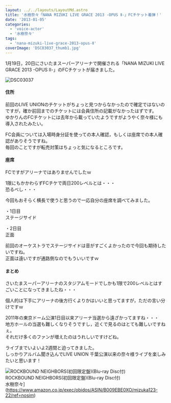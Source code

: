 ```yaml
---
layout: ../../layouts/LayoutMd.astro
title: '水樹奈々「NANA MIZUKI LIVE GRACE 2013 -OPUS Ⅱ-」FCチケット着弾！'
date: '2013-01-05'
categories:
  - 'voice-actor'
  - '水樹奈々'
tags:
  - 'nana-mizuki-live-grace-2013-opus-Ⅱ'
coverImage: 'DSC03037_thumb1.jpg'
---
```


1月19日，20日にさいたまスーパーアリーナで開催される「NANA MIZUKI LIVE GRACE 2013 -OPUS Ⅱ-」のFCチケットが届きました。

![DSC03037](/archive/images/DSC03037_thumb.jpg 'DSC03037')

#### 住所

前回のLIVE UNIONのチケットがちょっと見つからなかったので確定ではないのですが，確か前回までのチケットには会員住所の記載がなかったはずです。  
ゆかりんのFCチケットには去年から載っていたようですがようやく奈々様にも導入されたみたい。

FC会員については入場時身分証を使っての本人確認，もしくは座席での本人確認がありそうですね。  
毎回のことですが転売対策はちょっと気になるところです。

#### 座席

FCですがアリーナではありませんでしたｗ

1限にもかかわらずFCチケで両日200レベルとは・・・  
恐るべし・・・

今回もおそらく横長で使うと思うので一応自分の座席を調べてみました。

・1日目  
ステージサイド

・2日目  
正面

前回のオーケストラでステージサイドは音がすごくよかったので今回も期待したいですね。  
正面は遠いですが通路側なのでもういいですｗ

#### まとめ

さいたまスーパーアリーナのスタジアムモードでしかも1限で200レベルとはすごいことになってきましたね・・・

個人的は下手にアリーナの後方行くよりかはいいと思ってますが，ただの言い分けですｗ

2011年の東京ドーム公演1日目以来アリーナ当選から遠ざかってますね・・・  
地方ホールの当選も難しくなりそうですし，近くで見るのはとても難しいですねぇ。  
それだけ多くのファンが増えたのはうれしいですけどね。

ライブまでいよいよ2週間と迫ってきました。  
しっかりアルバム聞き込んでLIVE UNION 千葉公演以来の奈々様ライブを楽しみたいと思います！

![ROCKBOUND NEIGHBORS(初回限定盤)(Blu-ray Disc付)](/archive/images/51Dj7RYbVqL._SL160_.jpg)  
ROCKBOUND NEIGHBORS(初回限定盤)(Blu-ray Disc付)  
水樹奈々](https://www.amazon.co.jp/exec/obidos/ASIN/B009EBE0XO/mizuka123-22/ref=nosim)

